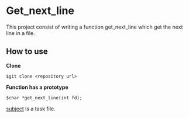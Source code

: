 # Get_next_line

This project consist of writing a function get_next_line which get the next line
in a file.

## How to use

**Clone**
```
$git clone <repository url>
```

**Function has a prototype**
```
$char *get_next_line(int fd);
```
[subject](en.subject.pdf) is a task file.

